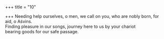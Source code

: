 +++
title = "10"

+++
Needing help ourselves, o men, we call on you, who are nobly born, for  aid, o Aśvins.  
Finding pleasure in our songs, journey here to us by your chariot  
bearing goods for our safe passage.  
